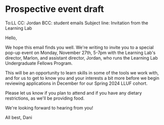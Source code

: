 # Prospective event draft

To:LL
CC: Jordan
BCC: student emails
Subject line: Invitation from the Learning Lab

Hello,

We hope this email finds you well. We're writing to invite you to a special pop-up event on Monday, November 27th, 5-7pm with the Learning Lab's director, Marlon, and assistant director, Jordan, who runs the Learning Lab Undergraduate Fellows Program.

This will be an opportunity to learn skills in some of the tools we work with, and for us to get to know you and your interests a bit more before we begin reviewing applications in December for our Spring 2024 LLUF cohort. 

Please let us know if you plan to attend and if you have any dietary restrictions, as we'll be providing food.

We're looking forward to hearing from you!

All best,
Dani

